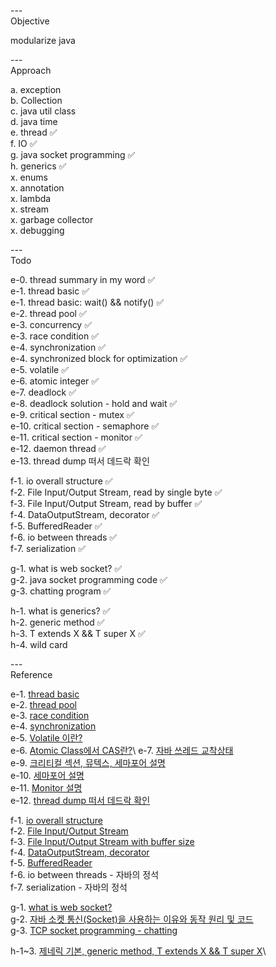 ---\
Objective

modularize java



---\
Approach


a. exception\
b. Collection\
c. java util class\
d. java time\
e. thread :white_check_mark:\
f. IO :white_check_mark:\
g. java socket programming :white_check_mark:\
h. generics :white_check_mark:\
x. enums\
x. annotation\
x. lambda\
x. stream\
x. garbage collector\
x. debugging 




---\
Todo



e-0. thread summary in my word :white_check_mark:\
e-1. thread basic :white_check_mark:\
e-1. thread basic: wait() && notify() :white_check_mark:\
e-2. thread pool :white_check_mark:\
e-3. concurrency :white_check_mark:\
e-3. race condition :white_check_mark:\
e-4. synchronization :white_check_mark:\
e-4. synchronized block for optimization :white_check_mark:\
e-5. volatile :white_check_mark:\
e-6. atomic integer :white_check_mark:\
e-7. deadlock :white_check_mark:\
e-8. deadlock solution - hold and wait :white_check_mark:\
e-9. critical section - mutex :white_check_mark:\
e-10. critical section - semaphore :white_check_mark:\
e-11. critical section - monitor :white_check_mark:\
e-12. daemon thread :white_check_mark:\
e-13. thread dump 떠서 데드락 확인  



f-1. io overall structure :white_check_mark:\
f-2. File Input/Output Stream, read by single byte :white_check_mark:\
f-3. File Input/Output Stream, read by buffer :white_check_mark:\
f-4. DataOutputStream, decorator :white_check_mark:\
f-5. BufferedReader :white_check_mark:\
f-6. io between threads :white_check_mark:\
f-7. serialization :white_check_mark:


g-1. what is web socket? :white_check_mark:\
g-2. java socket programming code :white_check_mark:\
g-3. chatting program :white_check_mark:


h-1. what is generics? :white_check_mark:\
h-2. generic method :white_check_mark:\
h-3. T extends X && T super X :white_check_mark:\
h-4. wild card



---\
Reference

e-1. [thread basic](https://github.com/woowacourse/jwp-hands-on)\
e-2. [thread pool](https://github.com/woowacourse/jwp-hands-on)\
e-3. [race condition](https://hudi.blog/race-condition-critical-section-mutual-exclusion/)\
e-4. [synchronization](https://github.com/woowacourse/jwp-hands-on)\
e-5. [Volatile 이란?](https://ttl-blog.tistory.com/238)\
e-6. [Atomic Class에서 CAS란?](https://javaplant.tistory.com/23#:~:text=AtomicInteger%EB%9E%80%20%EC%9B%90%EC%9E%90%EC%84%B1%EC%9D%84,%ED%95%98%EA%B8%B0%20%EC%9C%84%ED%95%B4%EC%84%9C%20%EA%B3%A0%EC%95%88%EB%90%9C%20%EB%B0%A9%EB%B2%95%EC%9D%B4%EB%8B%A4.)\
e-7. [자바 쓰레드 교착상태](https://math-coding.tistory.com/175)\
e-9. [크리티컬 섹션, 뮤텍스, 세마포어 설명](https://do-rang.tistory.com/90)\
e-10. [세마포어 설명](https://javaplant.tistory.com/30?category=789385)\
e-11. [Monitor 설명](https://velog.io/@hosunghan0821/Java-Monitor)\
e-12. [thread dump 떠서 데드락 확인](https://syundev.tistory.com/284?category=870166) 



f-1. [io overall structure](https://www.youtube.com/watch?v=FqqzbRPSAks&list=PLz4XWo74AOafFAkhYJK3SDBIrXjsaIu66&index=15)\
f-2. [File Input/Output Stream](https://www.youtube.com/watch?v=fpOGpBywvR4&list=PLz4XWo74AOafFAkhYJK3SDBIrXjsaIu66&index=16)\
f-3. [File Input/Output Stream with buffer size](https://www.youtube.com/watch?v=4DtJ1QcZZkI&list=PLz4XWo74AOafFAkhYJK3SDBIrXjsaIu66&index=17)\
f-4. [DataOutputStream, decorator](https://www.youtube.com/watch?v=ewZhpmriRN8&list=PLz4XWo74AOafFAkhYJK3SDBIrXjsaIu66&index=19)\
f-5. [BufferedReader](https://www.youtube.com/watch?v=vaOjTx5pPhY&list=PLz4XWo74AOafFAkhYJK3SDBIrXjsaIu66&index=20)\
f-6. io between threads - 자바의 정석\
f-7. serialization - 자바의 정석 


g-1. [what is web socket?](https://www.youtube.com/watch?v=yXPCg5eupGM)\
g-2. [자바 소켓 통신(Socket)을 사용하는 이유와 동작 원리 및 코드](https://wildeveloperetrain.tistory.com/122)\
g-3. [TCP socket programming - chatting](https://lktprogrammer.tistory.com/64?category=672211)


h-1~3. [제네릭 기본, generic method, T extends X && T super X](https://www.youtube.com/watch?v=Vv0PGUxOzq0)\

